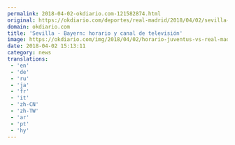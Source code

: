 ```yaml
---
permalink: 2018-04-02-okdiario.com-121582874.html
original: https://okdiario.com/deportes/real-madrid/2018/04/02/sevilla-bayern-horario-canal-television-2052959
domain: okdiario.com
title: 'Sevilla - Bayern: horario y canal de televisión'
image: https://okdiario.com/img/2018/04/02/horario-juventus-vs-real-madrid-league.jpg
date: 2018-04-02 15:13:11
category: news
translations: 
 - 'en'
 - 'de'
 - 'ru'
 - 'ja'
 - 'fr'
 - 'it'
 - 'zh-CN'
 - 'zh-TW'
 - 'ar'
 - 'pt'
 - 'hy'
---
```


